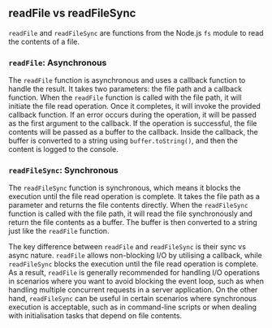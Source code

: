 ## readFile vs readFileSync

`readFile` and `readFileSync` are functions from the Node.js `fs` module to read the contents of a file.

### `readFile`: Asynchronous

The `readFile` function is asynchronous and uses a callback function to handle the result. It takes two parameters: the file path and a callback function.
When the `readFile` function is called with the file path, it will initiate the file read operation. Once it completes, it will invoke the provided callback function.
If an error occurs during the operation, it will be passed as the first argument to the callback. If the operation is successful, the file contents will be passed as a buffer to the callback. Inside the callback, the buffer is converted to a string using `buffer.toString()`, and then the content is logged to the console.

### `readFileSync`: Synchronous

The `readFileSync` function is synchronous, which means it blocks the execution until the file read operation is complete. It takes the file path as a parameter and returns the file contents directly.
When the `readFileSync` function is called with the file path, it will read the file synchronously and return the file contents as a buffer. The buffer is then converted to a string just like the `readFile` function.

The key difference between `readFile` and `readFileSync` is their sync vs async nature. `readFile` allows non-blocking I/O by utilising a callback, while `readFileSync` blocks the execution until the file read operation is complete. As a result, `readFile` is generally recommended for handling I/O operations in scenarios where you want to avoid blocking the event loop, such as when handling multiple concurrent requests in a server application. On the other hand, `readFileSync` can be useful in certain scenarios where synchronous execution is acceptable, such as in command-line scripts or when dealing with initialisation tasks that depend on file contents.
